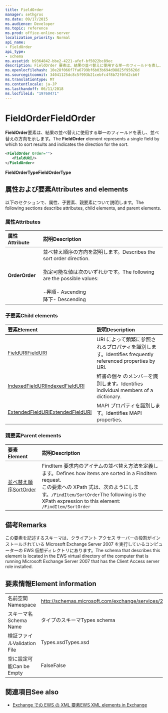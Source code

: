 ```yaml
---
title: FieldOrder
manager: sethgros
ms.date: 09/17/2015
ms.audience: Developer
ms.topic: reference
ms.prod: office-online-server
localization_priority: Normal
api_name:
- FieldOrder
api_type:
- schema
ms.assetid: b9364842-bbe2-4221-afef-bf5022bc89ec
description: FieldOrder 要素は、結果の並べ替えに使用する単一のフィールドを表し、並べ替えの方向を示します。
ms.openlocfilehash: 10e28f066f7fa6799bf6b03b694d98825f95626d
ms.sourcegitcommit: 34041125dc8c5f993b21cebfc4f8b72f0fd2cb6f
ms.translationtype: MT
ms.contentlocale: ja-JP
ms.lasthandoff: 06/11/2018
ms.locfileid: "19760471"
---
```

# <a name="fieldorder"></a><span data-ttu-id="0fe06-103">FieldOrder</span><span class="sxs-lookup"><span data-stu-id="0fe06-103">FieldOrder</span></span>

<span data-ttu-id="0fe06-104">**FieldOrder**要素は、結果の並べ替えに使用する単一のフィールドを表し、並べ替えの方向を示します。</span><span class="sxs-lookup"><span data-stu-id="0fe06-104">The **FieldOrder** element represents a single field by which to sort results and indicates the direction for the sort.</span></span> 
  
```xml
<FieldOrder Order="">
   <FieldURI/>
</FieldOrder>
```

 <span data-ttu-id="0fe06-105">**FieldOrderType**</span><span class="sxs-lookup"><span data-stu-id="0fe06-105">**FieldOrderType**</span></span>
## <a name="attributes-and-elements"></a><span data-ttu-id="0fe06-106">属性および要素</span><span class="sxs-lookup"><span data-stu-id="0fe06-106">Attributes and elements</span></span>

<span data-ttu-id="0fe06-107">以下のセクションで、属性、子要素、親要素について説明します。</span><span class="sxs-lookup"><span data-stu-id="0fe06-107">The following sections describe attributes, child elements, and parent elements.</span></span>
  
### <a name="attributes"></a><span data-ttu-id="0fe06-108">属性</span><span class="sxs-lookup"><span data-stu-id="0fe06-108">Attributes</span></span>

|<span data-ttu-id="0fe06-109">**属性**</span><span class="sxs-lookup"><span data-stu-id="0fe06-109">**Attribute**</span></span>|<span data-ttu-id="0fe06-110">**説明**</span><span class="sxs-lookup"><span data-stu-id="0fe06-110">**Description**</span></span>|
|:-----|:-----|
|<span data-ttu-id="0fe06-111">**Order**</span><span class="sxs-lookup"><span data-stu-id="0fe06-111">**Order**</span></span> <br/> | <span data-ttu-id="0fe06-112">並べ替え順序の方向を説明します。</span><span class="sxs-lookup"><span data-stu-id="0fe06-112">Describes the sort order direction.</span></span><br/><br/> <span data-ttu-id="0fe06-113">指定可能な値は次のいずれかです。</span><span class="sxs-lookup"><span data-stu-id="0fe06-113">The following are the possible values:</span></span> <br/> <br/><span data-ttu-id="0fe06-114">-昇順</span><span class="sxs-lookup"><span data-stu-id="0fe06-114">-  Ascending</span></span>  <br/><span data-ttu-id="0fe06-115">降下</span><span class="sxs-lookup"><span data-stu-id="0fe06-115">-  Descending</span></span>  <br/> |
   
### <a name="child-elements"></a><span data-ttu-id="0fe06-116">子要素</span><span class="sxs-lookup"><span data-stu-id="0fe06-116">Child elements</span></span>

|<span data-ttu-id="0fe06-117">**要素**</span><span class="sxs-lookup"><span data-stu-id="0fe06-117">**Element**</span></span>|<span data-ttu-id="0fe06-118">**説明**</span><span class="sxs-lookup"><span data-stu-id="0fe06-118">**Description**</span></span>|
|:-----|:-----|
|[<span data-ttu-id="0fe06-119">FieldURI</span><span class="sxs-lookup"><span data-stu-id="0fe06-119">FieldURI</span></span>](fielduri.md) <br/> |<span data-ttu-id="0fe06-120">URI によって頻繁に参照されるプロパティを識別します。</span><span class="sxs-lookup"><span data-stu-id="0fe06-120">Identifies frequently referenced properties by URI.</span></span>  <br/> |
|[<span data-ttu-id="0fe06-121">IndexedFieldURI</span><span class="sxs-lookup"><span data-stu-id="0fe06-121">IndexedFieldURI</span></span>](indexedfielduri.md) <br/> |<span data-ttu-id="0fe06-122">辞書の個々 のメンバーを識別します。</span><span class="sxs-lookup"><span data-stu-id="0fe06-122">Identifies individual members of a dictionary.</span></span>  <br/> |
|[<span data-ttu-id="0fe06-123">ExtendedFieldURI</span><span class="sxs-lookup"><span data-stu-id="0fe06-123">ExtendedFieldURI</span></span>](extendedfielduri.md) <br/> |<span data-ttu-id="0fe06-124">MAPI プロパティを識別します。</span><span class="sxs-lookup"><span data-stu-id="0fe06-124">Identifies MAPI properties.</span></span>  <br/> |
   
### <a name="parent-elements"></a><span data-ttu-id="0fe06-125">親要素</span><span class="sxs-lookup"><span data-stu-id="0fe06-125">Parent elements</span></span>

|<span data-ttu-id="0fe06-126">**要素**</span><span class="sxs-lookup"><span data-stu-id="0fe06-126">**Element**</span></span>|<span data-ttu-id="0fe06-127">**説明**</span><span class="sxs-lookup"><span data-stu-id="0fe06-127">**Description**</span></span>|
|:-----|:-----|
|[<span data-ttu-id="0fe06-128">並べ替え順序</span><span class="sxs-lookup"><span data-stu-id="0fe06-128">SortOrder</span></span>](sortorder.md) <br/> |<span data-ttu-id="0fe06-129">FindItem 要求内のアイテムの並べ替え方法を定義します。</span><span class="sxs-lookup"><span data-stu-id="0fe06-129">Defines how items are sorted in a FindItem request.</span></span>  <br/> <span data-ttu-id="0fe06-130">この要素への XPath 式は、次のようにします。`/FindItem/SortOrder`</span><span class="sxs-lookup"><span data-stu-id="0fe06-130">The following is the XPath expression to this element:  `/FindItem/SortOrder`</span></span> <br/> |
   
## <a name="remarks"></a><span data-ttu-id="0fe06-131">備考</span><span class="sxs-lookup"><span data-stu-id="0fe06-131">Remarks</span></span>

<span data-ttu-id="0fe06-132">この要素を記述するスキーマは、クライアント アクセス サーバーの役割がインストールされている Microsoft Exchange Server 2007 を実行しているコンピューターの EWS 仮想ディレクトリにあります。</span><span class="sxs-lookup"><span data-stu-id="0fe06-132">The schema that describes this element is located in the EWS virtual directory of the computer that is running Microsoft Exchange Server 2007 that has the Client Access server role installed.</span></span>
  
## <a name="element-information"></a><span data-ttu-id="0fe06-133">要素情報</span><span class="sxs-lookup"><span data-stu-id="0fe06-133">Element information</span></span>

|||
|:-----|:-----|
|<span data-ttu-id="0fe06-134">名前空間</span><span class="sxs-lookup"><span data-stu-id="0fe06-134">Namespace</span></span>  <br/> |http://schemas.microsoft.com/exchange/services/2006/types  <br/> |
|<span data-ttu-id="0fe06-135">スキーマ名</span><span class="sxs-lookup"><span data-stu-id="0fe06-135">Schema Name</span></span>  <br/> |<span data-ttu-id="0fe06-136">タイプのスキーマ</span><span class="sxs-lookup"><span data-stu-id="0fe06-136">Types schema</span></span>  <br/> |
|<span data-ttu-id="0fe06-137">検証ファイル</span><span class="sxs-lookup"><span data-stu-id="0fe06-137">Validation File</span></span>  <br/> |<span data-ttu-id="0fe06-138">Types.xsd</span><span class="sxs-lookup"><span data-stu-id="0fe06-138">Types.xsd</span></span>  <br/> |
|<span data-ttu-id="0fe06-139">空に設定可能</span><span class="sxs-lookup"><span data-stu-id="0fe06-139">Can be Empty</span></span>  <br/> |<span data-ttu-id="0fe06-140">False</span><span class="sxs-lookup"><span data-stu-id="0fe06-140">False</span></span>  <br/> |
   
## <a name="see-also"></a><span data-ttu-id="0fe06-141">関連項目</span><span class="sxs-lookup"><span data-stu-id="0fe06-141">See also</span></span>

- [<span data-ttu-id="0fe06-142">Exchange での EWS の XML 要素</span><span class="sxs-lookup"><span data-stu-id="0fe06-142">EWS XML elements in Exchange</span></span>](ews-xml-elements-in-exchange.md)

